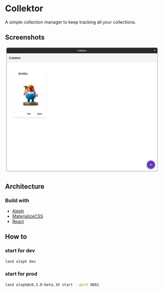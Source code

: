 # Collektor

A simple collection manager to keep tracking all your collections.

## Screenshots

![](doc/screenshot.png)

## Architecture

### Build with

- [Aleph](https://alephjs.org)
- [MaterializeCSS](https://materializecss.com/)
- [React](https://reactjs.org/)

## How to

### start for dev

```sh
land aleph dev
```

### start for prod

```sh
land aleph@v0.3.0-beta.19 start --port 8081
```